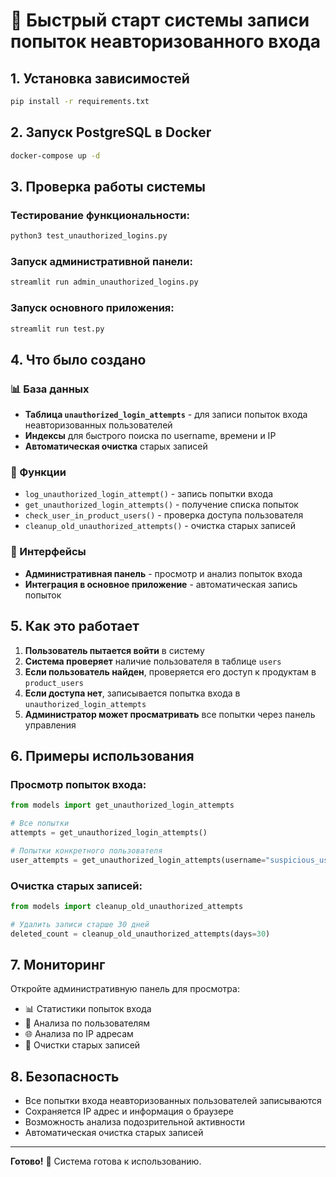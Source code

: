 # 🚀 Быстрый старт системы записи попыток неавторизованного входа

## 1. Установка зависимостей

```bash
pip install -r requirements.txt
```

## 2. Запуск PostgreSQL в Docker

```bash
docker-compose up -d
```

## 3. Проверка работы системы

### Тестирование функциональности:
```bash
python3 test_unauthorized_logins.py
```

### Запуск административной панели:
```bash
streamlit run admin_unauthorized_logins.py
```

### Запуск основного приложения:
```bash
streamlit run test.py
```

## 4. Что было создано

### 📊 База данных
- **Таблица `unauthorized_login_attempts`** - для записи попыток входа неавторизованных пользователей
- **Индексы** для быстрого поиска по username, времени и IP
- **Автоматическая очистка** старых записей

### 🔧 Функции
- `log_unauthorized_login_attempt()` - запись попытки входа
- `get_unauthorized_login_attempts()` - получение списка попыток
- `check_user_in_product_users()` - проверка доступа пользователя
- `cleanup_old_unauthorized_attempts()` - очистка старых записей

### 📱 Интерфейсы
- **Административная панель** - просмотр и анализ попыток входа
- **Интеграция в основное приложение** - автоматическая запись попыток

## 5. Как это работает

1. **Пользователь пытается войти** в систему
2. **Система проверяет** наличие пользователя в таблице `users`
3. **Если пользователь найден**, проверяется его доступ к продуктам в `product_users`
4. **Если доступа нет**, записывается попытка входа в `unauthorized_login_attempts`
5. **Администратор может просматривать** все попытки через панель управления

## 6. Примеры использования

### Просмотр попыток входа:
```python
from models import get_unauthorized_login_attempts

# Все попытки
attempts = get_unauthorized_login_attempts()

# Попытки конкретного пользователя
user_attempts = get_unauthorized_login_attempts(username="suspicious_user")
```

### Очистка старых записей:
```python
from models import cleanup_old_unauthorized_attempts

# Удалить записи старше 30 дней
deleted_count = cleanup_old_unauthorized_attempts(days=30)
```

## 7. Мониторинг

Откройте административную панель для просмотра:
- 📊 Статистики попыток входа
- 👥 Анализа по пользователям  
- 🌐 Анализа по IP адресам
- 🧹 Очистки старых записей

## 8. Безопасность

- Все попытки входа неавторизованных пользователей записываются
- Сохраняется IP адрес и информация о браузере
- Возможность анализа подозрительной активности
- Автоматическая очистка старых записей

---

**Готово!** 🎉 Система готова к использованию.
